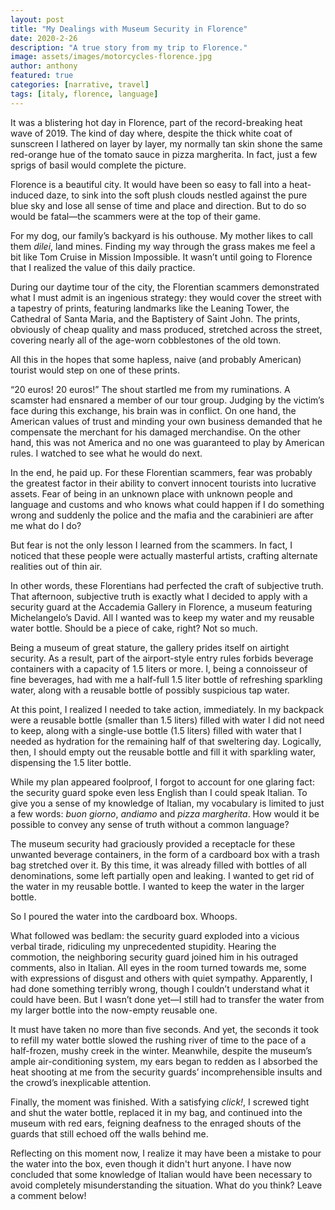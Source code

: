 ```yaml
---
layout: post
title: "My Dealings with Museum Security in Florence"
date: 2020-2-26
description: "A true story from my trip to Florence."
image: assets/images/motorcycles-florence.jpg
author: anthony
featured: true
categories: [narrative, travel]
tags: [italy, florence, language]
---
```


It was a blistering hot day in Florence, part of the record-breaking heat wave of 2019. The kind of day where, despite the thick white coat of sunscreen I lathered on layer by layer, my normally tan skin shone the same red-orange hue of the tomato sauce in pizza margherita. In fact, just a few sprigs of basil would complete the picture.

Florence is a beautiful city. It would have been so easy to fall into a heat-induced daze, to sink into the soft plush clouds nestled against the pure blue sky and lose all sense of time and place and direction. But to do so would be fatal—the scammers were at the top of their game.

For my dog, our family’s backyard is his outhouse. My mother likes to call them *dilei*, land mines. Finding my way through the grass makes me feel a bit like Tom Cruise in Mission Impossible. It wasn’t until going to Florence that I realized the value of this daily practice.

During our daytime tour of the city, the Florentian scammers demonstrated what I must admit is an ingenious strategy: they would cover the street with a tapestry of prints, featuring landmarks like the Leaning Tower, the Cathedral of Santa Maria, and the Baptistery of Saint John. The prints, obviously of cheap quality and mass produced, stretched across the street, covering nearly all of the age-worn cobblestones of the old town.

All this in the hopes that some hapless, naive (and probably American) tourist would step on one of these prints.

“20 euros! 20 euros!” The shout startled me from my ruminations. A scamster had ensnared a member of our tour group. Judging by the victim’s face during this exchange, his brain was in conflict. On one hand, the American values of trust and minding your own business demanded that he compensate the merchant for his damaged merchandise. On the other hand, this was not America and no one was guaranteed to play by American rules. I watched to see what he would do next.

In the end, he paid up. For these Florentian scammers, fear was probably the greatest factor in their ability to convert innocent tourists into lucrative assets. Fear of being in an unknown place with unknown people and language and customs and who knows what could happen if I do something wrong and suddenly the police and the mafia and the carabinieri are after me what do I do?

But fear is not the only lesson I learned from the scammers. In fact, I noticed that these people were actually masterful artists, crafting alternate realities out of thin air.

In other words, these Florentians had perfected the craft of subjective truth. That afternoon, subjective truth is exactly what I decided to apply with a security guard at the Accademia Gallery in Florence, a museum featuring Michelangelo’s David. All I wanted was to keep my water and my reusable water bottle. Should be a piece of cake, right? Not so much.

Being a museum of great stature, the gallery prides itself on airtight security. As a result, part of the airport-style entry rules forbids beverage containers with a capacity of 1.5 liters or more. I, being a connoisseur of fine beverages, had with me a half-full 1.5 liter bottle of refreshing sparkling water, along with a reusable bottle of possibly suspicious tap water.

At this point, I realized I needed to take action, immediately. In my backpack were a reusable bottle (smaller than 1.5 liters) filled with water I did not need to keep, along with a single-use bottle (1.5 liters) filled with water that I needed as hydration for the remaining half of that sweltering day. Logically, then, I should empty out the reusable bottle and fill it with sparkling water, dispensing the 1.5 liter bottle.

While my plan appeared foolproof, I forgot to account for one glaring fact: the security guard spoke even less English than I could speak Italian. To give you a sense of my knowledge of Italian, my vocabulary is limited to just a few words: *buon giorno*, *andiamo* and *pizza margherita*. How would it be possible to convey any sense of truth without a common language?

The museum security had graciously provided a receptacle for these unwanted beverage containers, in the form of a cardboard box with a trash bag stretched over it. By this time, it was already filled with bottles of all denominations, some left partially open and leaking. I wanted to get rid of the water in my reusable bottle. I wanted to keep the water in the larger bottle.

So I poured the water into the cardboard box. Whoops.

What followed was bedlam: the security guard exploded into a vicious verbal tirade, ridiculing my unprecedented stupidity. Hearing the commotion, the neighboring security guard joined him in his outraged comments, also in Italian. All eyes in the room turned towards me, some with expressions of disgust and others with quiet sympathy. Apparently, I had done something terribly wrong, though I couldn’t understand what it could have been. But I wasn’t done yet—I still had to transfer the water from my larger bottle into the now-empty reusable one.

It must have taken no more than five seconds. And yet, the seconds it took to refill my water bottle slowed the rushing river of time to the pace of a half-frozen, mushy creek in the winter. Meanwhile, despite the museum’s ample air-conditioning system, my ears began to redden as I absorbed the heat shooting at me from the security guards’ incomprehensible insults and the crowd’s inexplicable attention.

Finally, the moment was finished. With a satisfying *click!*, I screwed tight and shut the water bottle, replaced it in my bag, and continued into the museum with red ears, feigning deafness to the enraged shouts of the guards that still echoed off the walls behind me.

Reflecting on this moment now, I realize it may have been a mistake to pour the water into the box, even though it didn't hurt anyone. I have now concluded that some knowledge of Italian would have been necessary to avoid completely misunderstanding the situation. What do you think? Leave a comment below!
